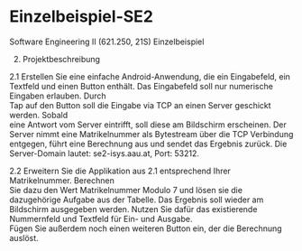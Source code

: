 # Einzelbeispiel-SE2
Software Engineering II (621.250, 21S) Einzelbeispiel

2.	Projektbeschreibung

2.1
Erstellen Sie	eine	einfache	Android-Anwendung, die	ein	Eingabefeld,	ein	Textfeld	und	
einen	Button	enthält.	Das	Eingabefeld	soll	nur	numerische	Eingaben	erlauben.	Durch	
Tap	auf	den	Button	soll	die	Eingabe	via	TCP	an	einen	Server	geschickt	werden.	Sobald	
eine	Antwort	vom	Server	eintrifft,	soll	diese	am	Bildschirm	erscheinen.	
Der	Server	nimmt	eine	Matrikelnummer	als	Bytestream	über	die	TCP	Verbindung	
entgegen,	führt	eine	Berechnung	aus	und	sendet	das	Ergebnis	zurück.
Die	Server-Domain	lautet:	se2-isys.aau.at,	Port: 53212.	

2.2
Erweitern	Sie	die	Applikation	aus	2.1	entsprechend	Ihrer	Matrikelnummer.	Berechnen	
Sie dazu	den	Wert	Matrikelnummer	Modulo	7 und	lösen	sie	die	dazugehörige	Aufgabe	
aus	der	Tabelle.	Das	Ergebnis	soll	wieder	am	Bildschirm	ausgegeben	werden.
Nutzen	Sie	dafür	das	existierende	Nummernfeld und	Textfeld	für	Ein- und	Ausgabe.	
Fügen	Sie	außerdem	noch	einen	weiteren	Button	ein,	der	die	Berechnung	auslöst.	
